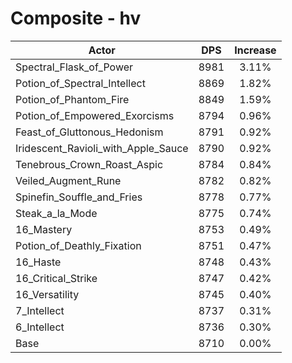 # Composite - hv
| Actor | DPS | Increase |
|---|:---:|:---:|
|Spectral_Flask_of_Power|8981|3.11%|
|Potion_of_Spectral_Intellect|8869|1.82%|
|Potion_of_Phantom_Fire|8849|1.59%|
|Potion_of_Empowered_Exorcisms|8794|0.96%|
|Feast_of_Gluttonous_Hedonism|8791|0.92%|
|Iridescent_Ravioli_with_Apple_Sauce|8790|0.92%|
|Tenebrous_Crown_Roast_Aspic|8784|0.84%|
|Veiled_Augment_Rune|8782|0.82%|
|Spinefin_Souffle_and_Fries|8778|0.77%|
|Steak_a_la_Mode|8775|0.74%|
|16_Mastery|8753|0.49%|
|Potion_of_Deathly_Fixation|8751|0.47%|
|16_Haste|8748|0.43%|
|16_Critical_Strike|8747|0.42%|
|16_Versatility|8745|0.40%|
|7_Intellect|8737|0.31%|
|6_Intellect|8736|0.30%|
|Base|8710|0.00%|
